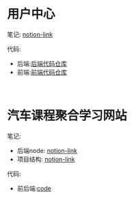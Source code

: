 # 用户中心

笔记: [notion-link](https://www.notion.so/hdalex/2b4bea526ddc4b15ae9d5cb870461339)

代码: 
- 后端:[后端代码仓库](https://github.com/13RTK/alex-user-center-backend)
- 前端:[前端代码仓库](https://github.com/13RTK/alex-user-center-frontend)

&nbsp;
# 汽车课程聚合学习网站
笔记:
- 后端node: [notion-link](https://www.notion.so/hdalex/Node-js-a9e9d1a1aa414d4d81deb97b77abe066)
- 项目结构: [notion-link](https://silent-toad-7db.notion.site/19016217b2ce494b8eaed1c7e7a4278a)

代码:
- 前后端:[code](https://github.com/13RTK/Automobile-info-Aggregation)
